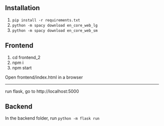 ## Installation
1. `pip install -r requirements.txt`
2. `python -m spacy download en_core_web_lg`
3. `python -m spacy download en_core_web_sm`

## Frontend
1. cd frontend_2
2. npm i
3. npm start 

Open frontend/index.html in a browser

-----------------

run flask, go to http://localhost:5000

## Backend
In the backend folder, run `python -m flask run`
